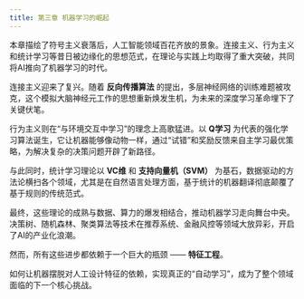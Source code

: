 ```yaml
---
title: 第三章 机器学习的崛起
---
```


本章描绘了符号主义衰落后，人工智能领域百花齐放的景象。连接主义、行为主义和统计学习等昔日被边缘化的思想范式，在理论与实践上均取得了重大突破，共同将AI推向了机器学习的时代。

连接主义迎来了复兴。随着 **反向传播算法** 的提出，多层神经网络的训练难题被攻克，这个模拟大脑神经元工作的思想重新焕发生机，为未来的深度学习革命埋下了关键伏笔。

行为主义则在“与环境交互中学习”的理念上高歌猛进。以 **Q学习** 为代表的强化学习算法诞生，它让机器能够像动物一样，通过“试错”和奖励反馈来自主学习最优策略，为解决复杂的决策问题开辟了新路径。

与此同时，统计学习理论以 **VC维** 和 **支持向量机（SVM）** 为基石，数据驱动的方法论横扫各个领域，尤其是在自然语言处理方面，基于统计的机器翻译彻底颠覆了基于规则的传统范式。

最终，这些理论的成熟与数据、算力的爆发相结合，推动机器学习走向舞台中央。决策树、随机森林、聚类算法等技术在推荐系统、金融风控等领域大放异彩，开启了AI的产业化浪潮。

然而，所有这些进步都依赖于一个巨大的瓶颈 —— **特征工程**。

如何让机器摆脱对人工设计特征的依赖，实现真正的“自动学习”，成为了整个领域面临的下一个核心挑战。
